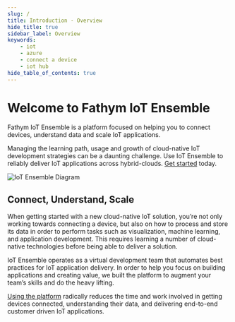 ```yaml
---
slug: /
title: Introduction - Overview
hide_title: true
sidebar_label: Overview
keywords:
    - iot
    - azure
    - connect a device
    - iot hub
hide_table_of_contents: true
---
```


# Welcome to Fathym IoT Ensemble

Fathym IoT Ensemble is a platform focused on helping you to connect devices, understand data and scale IoT applications.

Managing the learning path, usage and growth of cloud-native IoT development strategies can be a daunting challenge. Use IoT Ensemble to reliably deliver IoT applications across hybrid-clouds. [Get started](https://www.habistack.com/dashboard) today.

![IoT Ensemble Diagram](/img/habistack-diagram.png)

## Connect, Understand, Scale

When getting started with a new cloud-native IoT solution, you’re not only working towards connecting a device, but also on how to process and store its data in order to perform tasks such as visualization, machine learning, and application development. This requires learning a number of cloud-native technologies before being able to deliver a solution.

IoT Ensemble operates as a virtual development team that automates best practices for IoT application delivery.  In order to help you focus on building applications and creating value, we built the platform to augment your team’s skills and do the heavy lifting.

[Using the platform](https://www.habistack.com/dashboard) radically reduces the time and work involved in getting devices connected, understanding their data, and delivering end-to-end customer driven IoT applications.
